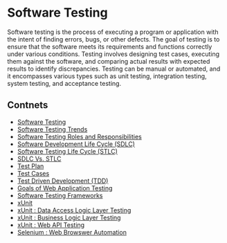 # Software Testing
Software testing is the process of executing a program or application with the intent of finding errors, bugs, or other defects. The goal of testing is to ensure that the software meets its requirements and functions correctly under various conditions. Testing involves designing test cases, executing them against the software, and comparing actual results with expected results to identify discrepancies. Testing can be manual or automated, and it encompasses various types such as unit testing, integration testing, system testing, and acceptance testing.

## Contnets
- <a href="https://github.com/RaviTambade/softwaretesting/blob/main/notes/softwaretesting.md">Software Testing</a>
- <a href="https://github.com/RaviTambade/softwaretesting/blob/main/notes/softwaretestingtrends.md">Software Testing Trends</a>
- <a href="https://github.com/RaviTambade/softwaretesting/blob/main/notes/softwaretestingroles.md">Software Testing Roles and Responsibilities</a>
- <a href="https://github.com/RaviTambade/softwaretesting/blob/main/notes/sdlc.md">Software Development Life Cycle (SDLC)</a>
- <a href="https://github.com/RaviTambade/softwaretesting/blob/main/notes/stlc.md">Software Testing Life Cycle (STLC)</a>
- <a href="https://github.com/RaviTambade/softwaretesting/blob/main/notes/sdlc_vs_stlc.md">SDLC Vs. STLC</a>
- <a href="https://github.com/RaviTambade/softwaretesting/blob/main/notes/testplan.md">Test Plan</a>
- <a href="https://github.com/RaviTambade/softwaretesting/blob/main/notes/testcases.md">Test Cases</a>
- <a href="https://github.com/RaviTambade/softwaretesting/blob/main/notes/tdd.md">Test Driven Development (TDD)</a>
- <a href="https://github.com/RaviTambade/softwaretesting/blob/main/notes/goalswebapptesting.md">Goals of Web Application Testing</a>
- <a href="https://github.com/RaviTambade/softwaretesting/blob/main/notes/testingframeworks.md">Software Testing Frameworks</a>
- <a href="https://github.com/RaviTambade/softwaretesting/blob/main/notes/xunit.md">xUnit</a>
- <a href="https://github.com/RaviTambade/softwaretesting/blob/main/notes/xunitDALTesting.md">xUnit : Data Access Logic Layer Testing</a>
- <a href="https://github.com/RaviTambade/softwaretesting/blob/main/notes/xunitBLLTesting.md">xUnit : Business Logic Layer Testing</a>
- <a href="https://github.com/RaviTambade/softwaretesting/blob/main/notes/xunitWebAPITesting.md">xUnit : Web API Testing</a>
- <a href="https://github.com/RaviTambade/softwaretesting/blob/main/notes/selenium.md">Selenium : Web Browswer Automation </a>

